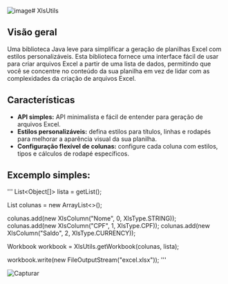 ![image](https://github.com/isaacsilvatech/XlsUtils/assets/145171555/43b86977-b747-45e6-8342-deab32ad06f7)# XlsUtils

## Visão geral
Uma biblioteca Java leve para simplificar a geração de planilhas Excel com estilos personalizáveis. Esta biblioteca fornece uma interface fácil de usar para criar arquivos Excel a partir de uma lista de dados, permitindo que você se concentre no conteúdo da sua planilha em vez de lidar com as complexidades da criação de arquivos Excel.

## Características
- **API simples:** API minimalista e fácil de entender para geração de arquivos Excel.
- **Estilos personalizáveis:** defina estilos para títulos, linhas e rodapés para melhorar a aparência visual da sua planilha.
- **Configuração flexível de colunas:** configure cada coluna com estilos, tipos e cálculos de rodapé específicos.

## Excemplo simples:
'''
List<Object[]> lista = getList();

List<XlsColumn> colunas = new ArrayList<>();

colunas.add(new XlsColumn("Nome", 0, XlsType.STRING));
colunas.add(new XlsColumn("CPF", 1, XlsType.CPF));
colunas.add(new XlsColumn("Saldo", 2, XlsType.CURRENCY));

Workbook workbook = XlsUtils.getWorkbook(colunas, lista);
		
workbook.write(new FileOutputStream("excel.xlsx"));
'''

![Capturar](https://github.com/isaacsilvatech/XlsUtils/assets/145171555/87525e77-dcc0-421f-bcb8-9b4b0c22799a)
